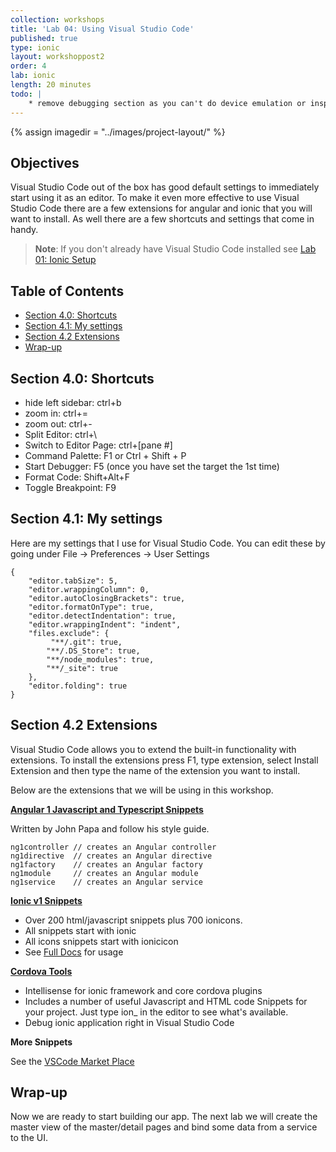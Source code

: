 ```yaml
---
collection: workshops
title: 'Lab 04: Using Visual Studio Code'
published: true
type: ionic
layout: workshoppost2
order: 4
lab: ionic
length: 20 minutes
todo: |
    * remove debugging section as you can't do device emulation or inspect element since Chrome will crash and exit process.
---
```


{% assign imagedir = "../images/project-layout/" %}


## Objectives

Visual Studio Code out of the box has good default settings to immediately start using it as an editor.  To make it even more effective to use Visual Studio Code there are a few extensions for angular and ionic that you will want to install.  As well there are a few shortcuts and settings that come in handy.


>**Note**: If you don't already have Visual Studio Code installed see [Lab 01: Ionic Setup](../01-install-ionic/)

<!-- START doctoc generated TOC please keep comment here to allow auto update -->
<!-- DON'T EDIT THIS SECTION, INSTEAD RE-RUN doctoc TO UPDATE -->
<h2>Table of Contents</h2>

- [Section 4.0: Shortcuts](#section-40-shortcuts)
- [Section 4.1: My settings](#section-41-my-settings)
- [Section 4.2 Extensions](#section-42-extensions)
- [Wrap-up](#wrap-up)

<!-- END doctoc generated TOC please keep comment here to allow auto update -->

## Section 4.0: Shortcuts

* hide left sidebar: ctrl+b
* zoom in: ctrl+=
* zoom out: ctrl+-
* Split Editor: ctrl+\
* Switch to Editor Page: ctrl+[pane #]
* Command Palette: F1 or Ctrl + Shift + P
* Start Debugger: F5 (once you have set the target the 1st time)
* Format Code: Shift+Alt+F
* Toggle Breakpoint: F9


## Section 4.1: My settings

Here are my settings that I use for Visual Studio Code.  You can edit these by going under File -> Preferences -> User Settings

    {
        "editor.tabSize": 5,
        "editor.wrappingColumn": 0,
        "editor.autoClosingBrackets": true,
        "editor.formatOnType": true,
        "editor.detectIndentation": true,
        "editor.wrappingIndent": "indent",
        "files.exclude": {
             "**/.git": true,
            "**/.DS_Store": true,
            "**/node_modules": true,
            "**/_site": true
        },
        "editor.folding": true
    }

## Section 4.2 Extensions

Visual Studio Code allows you to extend the built-in functionality with extensions.  To install the extensions press F1, type extension, select Install Extension and then type the name of the extension you want to install.

Below are the extensions that we will be using in this workshop.

**[Angular 1 Javascript and Typescript Snippets](https://marketplace.visualstudio.com/items?itemName=johnpapa.Angular1)**

Written by John Papa and follow his style guide.

    ng1controller // creates an Angular controller
    ng1directive  // creates an Angular directive
    ng1factory    // creates an Angular factory
    ng1module     // creates an Angular module
    ng1service    // creates an Angular service

**[Ionic v1 Snippets](https://marketplace.visualstudio.com/items?itemName=justinjames.ionic1-snippets)**

* Over 200 html/javascript snippets plus 700 ionicons.
* All snippets start with ionic
* All icons snippets start with ionicicon
* See [Full Docs](https://github.com/digitaldrummerj/vscode-ionic1-snippets/blob/master/docs.md) for usage

**[Cordova Tools](https://marketplace.visualstudio.com/items?itemName=vsmobile.cordova-tools)**

* Intellisense for ionic framework and core cordova plugins
* Includes a number of useful Javascript and HTML code Snippets for your project.  Just type ion_ in the editor to see what's available.
* Debug ionic application right in Visual Studio Code


**More Snippets**

 See the [VSCode Market Place](https://marketplace.visualstudio.com/VSCode)


## Wrap-up

Now we are ready to start building our app.  The next lab we will create the master view of the master/detail pages and bind some data from a service to the UI.